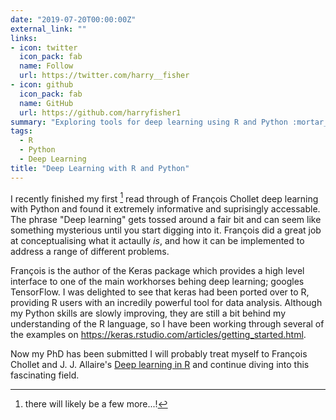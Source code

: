 ```yaml
---
date: "2019-07-20T00:00:00Z"
external_link: ""
links:
- icon: twitter
  icon_pack: fab
  name: Follow
  url: https://twitter.com/harry__fisher
- icon: github
  icon_pack: fab
  name: GitHub
  url: https://github.com/harryfisher1
summary: "Exploring tools for deep learning using R and Python :mortar_board:"
tags:
  - R
  - Python 
  - Deep Learning
title: "Deep Learning with R and Python"
---
```


I recently finished my first [^1] read through of François Chollet deep learning with Python and found it extremely informative and suprisingly accessable. The phrase "Deep learning" gets tossed around a fair bit and can seem like something mysterious until you start digging into it. François did a great job at conceptualising what it actaully _is_, and how it can be implemented to address a range of different problems.

François is the author of the Keras package which provides a high level interface to one of the main workhorses behing deep learning; googles TensorFlow. I was delighted to see that keras had been ported over to R, providing R users with an incredily powerful tool for data analysis. Although my Python skills are slowly improving, they are still a bit behind my understanding of the R language, so I have been working through several of the examples on https://keras.rstudio.com/articles/getting_started.html.

Now my PhD has been submitted I will probably treat myself to François Chollet and J. J. Allaire's [Deep learning in R](https://www.manning.com/books/deep-learning-with-r) and continue diving into this fascinating field.

[^1]: there will likely be a few more...!